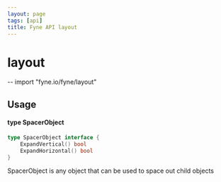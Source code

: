 ```yaml
---
layout: page
tags: [api]
title: Fyne API layout
---
```


# layout
--
    import "fyne.io/fyne/layout"

## Usage

#### type SpacerObject

```go
type SpacerObject interface {
	ExpandVertical() bool
	ExpandHorizontal() bool
}
```

SpacerObject is any object that can be used to space out child objects
